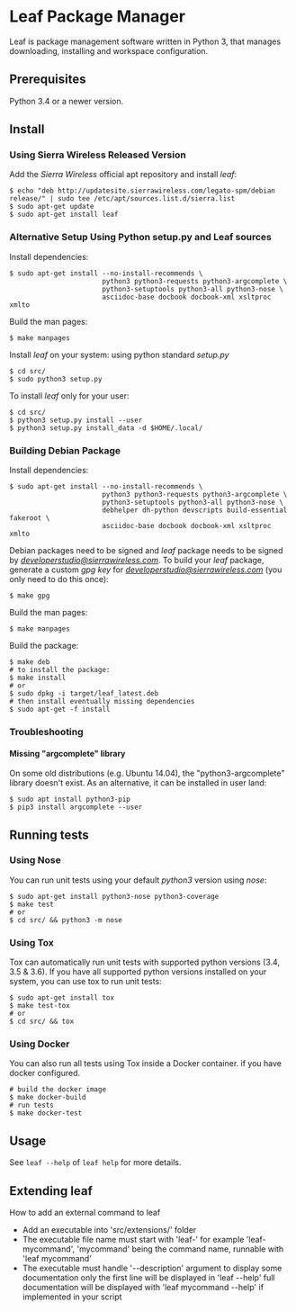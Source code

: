 # Leaf Package Manager

Leaf is package management software written in Python 3, that manages downloading, installing and workspace configuration.


## Prerequisites

Python 3.4 or a newer version.

## Install

### Using Sierra Wireless Released Version

Add the *Sierra Wireless* official apt repository and install *leaf*:

```shell
$ echo "deb http://updatesite.sierrawireless.com/legato-spm/debian release/" | sudo tee /etc/apt/sources.list.d/sierra.list
$ sudo apt-get update
$ sudo apt-get install leaf
```

### Alternative Setup Using Python setup.py and Leaf sources

Install dependencies:

```shell
$ sudo apt-get install --no-install-recommends \
                       python3 python3-requests python3-argcomplete \
                       python3-setuptools python3-all python3-nose \
                       asciidoc-base docbook docbook-xml xsltproc xmlto
```

Build the man pages:

```shell
$ make manpages
```

Install *leaf* on your system: using python standard *setup.py*

```shell
$ cd src/
$ sudo python3 setup.py
```

To install *leaf* only for your user:

```shell
$ cd src/
$ python3 setup.py install --user
$ python3 setup.py install_data -d $HOME/.local/
```

### Building Debian Package

Install dependencies:

```shell
$ sudo apt-get install --no-install-recommends \
                       python3 python3-requests python3-argcomplete \
                       python3-setuptools python3-all python3-nose \
                       debhelper dh-python devscripts build-essential fakeroot \
                       asciidoc-base docbook docbook-xml xsltproc xmlto
```

Debian packages need to be signed and *leaf* package needs to be signed by *developerstudio@sierrawireless.com*.
To build your *leaf* package, generate a custom *gpg key* for *developerstudio@sierrawireless.com* (you only need to do this once):

```shell
$ make gpg
```

Build the man pages:

```shell
$ make manpages
```

Build the package:

```shell
$ make deb
# to install the package:
$ make install
# or
$ sudo dpkg -i target/leaf_latest.deb
# then install eventually missing dependencies
$ sudo apt-get -f install
```


### Troubleshooting

#### Missing "argcomplete" library

On some old distributions (e.g. Ubuntu 14.04), the "python3-argcomplete" library doesn't exist.
As an alternative, it can be installed in user land:
```shell
$ sudo apt install python3-pip
$ pip3 install argcomplete --user
```

## Running tests

### Using Nose

You can run unit tests using your default *python3* version using *nose*:

```shell
$ sudo apt-get install python3-nose python3-coverage
$ make test
# or
$ cd src/ && python3 -m nose
```

### Using Tox

Tox can automatically run unit tests with supported python versions (3.4, 3.5 & 3.6).
If you have all supported python versions installed on your system, you can use tox to run unit tests:

```shell
$ sudo apt-get install tox
$ make test-tox
# or
$ cd src/ && tox
```


### Using Docker

You can also run all tests using Tox inside a Docker container. if you have docker configured.

```shell
# build the docker image
$ make docker-build
# run tests
$ make docker-test
```


## Usage

See `leaf --help` of `leaf help` for more details.


## Extending leaf

How to add an external command to leaf
- Add an executable into 'src/extensions/' folder
- The executable file name must start with 'leaf-'
  for example 'leaf-mycommand', 'mycommand' being the command name, runnable with 'leaf mycommand'
- The executable must handle '--description' argument to display some documentation 
  only the first line will be displayed in 'leaf --help'
  full documentation will be displayed with 'leaf mycommand --help' if implemented in your script
